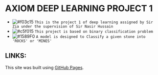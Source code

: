 # AXIOM DEEP LEARNING PROJECT 1
- ![#f03c15](https://placehold.it/15/f03c15/000000?text=+) `This is the project 1 of deep learning assigned by Sir Zia under the supervision of Sir Nasir Hussain`
- ![#c5f015](https://placehold.it/15/c5f015/000000?text=+) `This project is based on binary classification problem`
- ![#1589F0](https://placehold.it/15/1589F0/000000?text=+) `A model is designed to Classify a given stone into 'ROCKS' or 'MINES'`

## LINKS:

This site was built using [GitHub Pages](https://pages.github.com/).